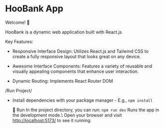# HooBank App

Welcome! 👋

HooBank is a dynamic web application built with React.js

Key Features:

- Responsive Interface Design: Utilizes React.js and Tailwind CSS to create a fully responsive layout that looks great on any device.

- Awesome Interface Components: Features a variety of reusable and visually appealing components that enhance user interaction.

- Dynamic Routing: Implements React Router DOM

/Run Project/

- Install dependencies with your package manager - E.g., `npm install`

  🏃 Run In the project directory, you can run: `npm run dev` Runs the app in the development mode.\ Open your browser and visit [http://localhost:5173/](http://localhost:5173/) to see it running.
